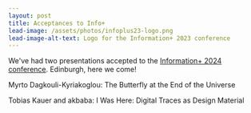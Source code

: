 ```yaml
---
layout: post
title: Acceptances to Info+
lead-image: /assets/photos/infoplus23-logo.png
lead-image-alt-text: Logo for the Information+ 2023 conference
---
```


We've had two presentations accepted to the [Information+ 2024 conference](https://informationplusconference.com/2023/). Edinburgh, here we come!

Myrto Dagkouli-Kyriakoglou: The Butterfly at the End of the Universe

Tobias Kauer and akbaba: I Was Here: Digital Traces as Design Material
